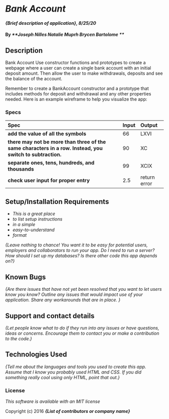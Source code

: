 # _Bank Account_

#### _{Brief description of application}, 8/25/20_

#### By _**Joseph Nilles Natalie Muprh Brycen Bartolome **_

## Description
 
Bank Account
Use constructor functions and prototypes to create a webpage where a user can create a single bank account
with an initial deposit amount. 
Then allow the user to make 
withdrawals, 
deposits and 
see the balance of the account.

Remember to create a BankAccount constructor and a prototype that includes methods for deposit and withdrawal and any other properties needed. Here is an example wireframe to help you visualize the app:

### Specs
| Spec | Input | Output |
| :-------------     | :------------- | :------------- |
| **add the value of all the symbols** | 66 |LXVI |
| **there may not be more than three of the same characters in a row. Instead, you switch to subtraction.** | 90 | XC |
| **separate ones, tens, hundreds, and thousands**| 99 | XCIX |
| **check user input for proper entry**| 2.5 | return error |



## Setup/Installation Requirements

* _This is a great place_
* _to list setup instructions_
* _in a simple_
* _easy-to-understand_
* _format_

_{Leave nothing to chance! You want it to be easy for potential users, employers and collaborators to run your app. Do I need to run a server? How should I set up my databases? Is there other code this app depends on?}_

## Known Bugs

_{Are there issues that have not yet been resolved that you want to let users know you know?  Outline any issues that would impact use of your application.  Share any workarounds that are in place. }_

## Support and contact details

_{Let people know what to do if they run into any issues or have questions, ideas or concerns.  Encourage them to contact you or make a contribution to the code.}_

## Technologies Used

_{Tell me about the languages and tools you used to create this app. Assume that I know you probably used HTML and CSS. If you did something really cool using only HTML, point that out.}_

### License

*This software is available with an MIT license*

Copyright (c) 2016 **_{List of contributors or company name}_**